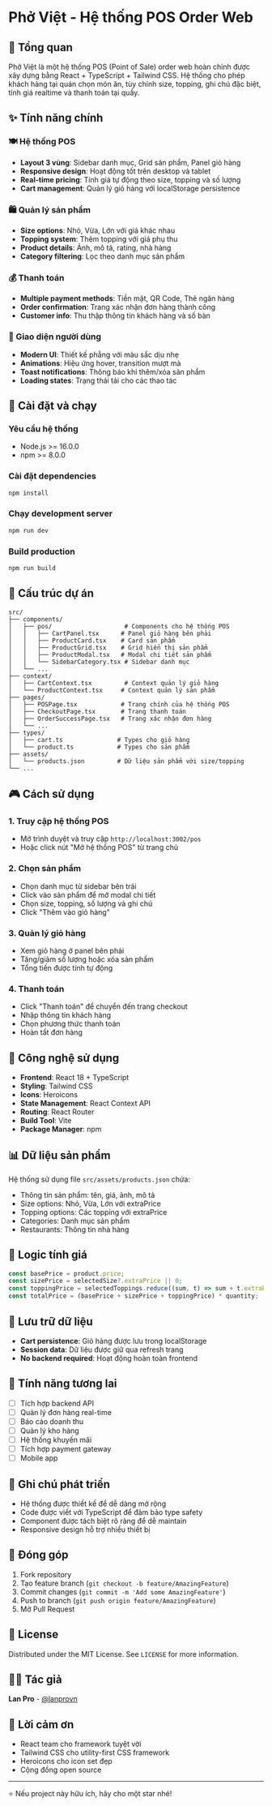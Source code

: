 # Phở Việt - Hệ thống POS Order Web

## 🎯 Tổng quan

Phở Việt là một hệ thống POS (Point of Sale) order web hoàn chỉnh được xây dựng bằng React + TypeScript + Tailwind CSS. Hệ thống cho phép khách hàng tại quán chọn món ăn, tùy chỉnh size, topping, ghi chú đặc biệt, tính giá realtime và thanh toán tại quầy.

## ✨ Tính năng chính

### 🍽️ Hệ thống POS
- **Layout 3 vùng**: Sidebar danh mục, Grid sản phẩm, Panel giỏ hàng
- **Responsive design**: Hoạt động tốt trên desktop và tablet
- **Real-time pricing**: Tính giá tự động theo size, topping và số lượng
- **Cart management**: Quản lý giỏ hàng với localStorage persistence

### 🛍️ Quản lý sản phẩm
- **Size options**: Nhỏ, Vừa, Lớn với giá khác nhau
- **Topping system**: Thêm topping với giá phụ thu
- **Product details**: Ảnh, mô tả, rating, nhà hàng
- **Category filtering**: Lọc theo danh mục sản phẩm

### 💰 Thanh toán
- **Multiple payment methods**: Tiền mặt, QR Code, Thẻ ngân hàng
- **Order confirmation**: Trang xác nhận đơn hàng thành công
- **Customer info**: Thu thập thông tin khách hàng và số bàn

### 🎨 Giao diện người dùng
- **Modern UI**: Thiết kế phẳng với màu sắc dịu nhẹ
- **Animations**: Hiệu ứng hover, transition mượt mà
- **Toast notifications**: Thông báo khi thêm/xóa sản phẩm
- **Loading states**: Trạng thái tải cho các thao tác

## 🚀 Cài đặt và chạy

### Yêu cầu hệ thống
- Node.js >= 16.0.0
- npm >= 8.0.0

### Cài đặt dependencies
```bash
npm install
```

### Chạy development server
```bash
npm run dev
```

### Build production
```bash
npm run build
```

## 📁 Cấu trúc dự án

```
src/
├── components/
│   ├── pos/                    # Components cho hệ thống POS
│   │   ├── CartPanel.tsx      # Panel giỏ hàng bên phải
│   │   ├── ProductCard.tsx    # Card sản phẩm
│   │   ├── ProductGrid.tsx    # Grid hiển thị sản phẩm
│   │   ├── ProductModal.tsx   # Modal chi tiết sản phẩm
│   │   └── SidebarCategory.tsx # Sidebar danh mục
│   └── ...
├── context/
│   ├── CartContext.tsx         # Context quản lý giỏ hàng
│   └── ProductContext.tsx     # Context quản lý sản phẩm
├── pages/
│   ├── POSPage.tsx            # Trang chính của hệ thống POS
│   ├── CheckoutPage.tsx       # Trang thanh toán
│   ├── OrderSuccessPage.tsx   # Trang xác nhận đơn hàng
│   └── ...
├── types/
│   ├── cart.ts               # Types cho giỏ hàng
│   └── product.ts            # Types cho sản phẩm
├── assets/
│   └── products.json         # Dữ liệu sản phẩm với size/topping
└── ...
```

## 🎮 Cách sử dụng

### 1. Truy cập hệ thống POS
- Mở trình duyệt và truy cập `http://localhost:3002/pos`
- Hoặc click nút "Mở hệ thống POS" từ trang chủ

### 2. Chọn sản phẩm
- Chọn danh mục từ sidebar bên trái
- Click vào sản phẩm để mở modal chi tiết
- Chọn size, topping, số lượng và ghi chú
- Click "Thêm vào giỏ hàng"

### 3. Quản lý giỏ hàng
- Xem giỏ hàng ở panel bên phải
- Tăng/giảm số lượng hoặc xóa sản phẩm
- Tổng tiền được tính tự động

### 4. Thanh toán
- Click "Thanh toán" để chuyển đến trang checkout
- Nhập thông tin khách hàng
- Chọn phương thức thanh toán
- Hoàn tất đơn hàng

## 🔧 Công nghệ sử dụng

- **Frontend**: React 18 + TypeScript
- **Styling**: Tailwind CSS
- **Icons**: Heroicons
- **State Management**: React Context API
- **Routing**: React Router
- **Build Tool**: Vite
- **Package Manager**: npm

## 📊 Dữ liệu sản phẩm

Hệ thống sử dụng file `src/assets/products.json` chứa:
- Thông tin sản phẩm: tên, giá, ảnh, mô tả
- Size options: Nhỏ, Vừa, Lớn với extraPrice
- Topping options: Các topping với extraPrice
- Categories: Danh mục sản phẩm
- Restaurants: Thông tin nhà hàng

## 🎯 Logic tính giá

```typescript
const basePrice = product.price;
const sizePrice = selectedSize?.extraPrice || 0;
const toppingPrice = selectedToppings.reduce((sum, t) => sum + t.extraPrice, 0);
const totalPrice = (basePrice + sizePrice + toppingPrice) * quantity;
```

## 💾 Lưu trữ dữ liệu

- **Cart persistence**: Giỏ hàng được lưu trong localStorage
- **Session data**: Dữ liệu được giữ qua refresh trang
- **No backend required**: Hoạt động hoàn toàn frontend

## 🔮 Tính năng tương lai

- [ ] Tích hợp backend API
- [ ] Quản lý đơn hàng real-time
- [ ] Báo cáo doanh thu
- [ ] Quản lý kho hàng
- [ ] Hệ thống khuyến mãi
- [ ] Tích hợp payment gateway
- [ ] Mobile app

## 📝 Ghi chú phát triển

- Hệ thống được thiết kế để dễ dàng mở rộng
- Code được viết với TypeScript để đảm bảo type safety
- Component được tách biệt rõ ràng để dễ maintain
- Responsive design hỗ trợ nhiều thiết bị

## 🤝 Đóng góp

1. Fork repository
2. Tạo feature branch (`git checkout -b feature/AmazingFeature`)
3. Commit changes (`git commit -m 'Add some AmazingFeature'`)
4. Push to branch (`git push origin feature/AmazingFeature`)
5. Mở Pull Request

## 📄 License

Distributed under the MIT License. See `LICENSE` for more information.

## 👨‍💻 Tác giả

**Lan Pro** - [@lanprovn](https://github.com/lanprovn)

## 🙏 Lời cảm ơn

- React team cho framework tuyệt vời
- Tailwind CSS cho utility-first CSS framework
- Heroicons cho icon set đẹp
- Cộng đồng open source

---

⭐ Nếu project này hữu ích, hãy cho một star nhé!